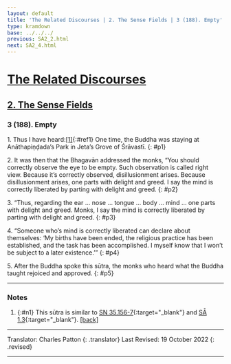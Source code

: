 ```yaml
---
layout: default
title: 'The Related Discourses | 2. The Sense Fields | 3 (188). Empty'
type: kramdown
base: ../../../
previous: SA2_2.html
next: SA2_4.html
---
```


# [The Related Discourses](../index.html)
## [2. The Sense Fields](index.html)
### 3 (188). Empty

1\. Thus I have heard:[\[1\]](#n1){:#ref1} One time, the Buddha was staying at Anāthapiṇḍada’s Park in Jeta’s Grove of Śrāvastī.
{: #p1}

2\. It was then that the Bhagavān addressed the monks, “You should correctly observe the eye to be empty. Such observation is called right view. Because it’s correctly observed, disillusionment arises. Because disillusionment arises, one parts with delight and greed. I say the mind is correctly liberated by parting with delight and greed.
{: #p2}

3\. “Thus, regarding the ear … nose … tongue … body … mind … one parts with delight and greed. Monks, I say the mind is correctly liberated by parting with delight and greed.
{: #p3}

4\. “Someone who’s mind is correctly liberated can declare about themselves: ‘My births have been ended, the religious practice has been established, and the task has been accomplished. I myself know that I won’t be subject to a later existence.’”
{: #p4}

5\. After the Buddha spoke this sūtra, the monks who heard what the Buddha taught rejoiced and approved.
{: #p5}

---

### Notes

1. {:#n1} This sūtra is similar to [SN 35.156-7](https://suttacentral.net/sn35.156){:target="_blank"} and [SĀ 1.3](../01/SA1_3.html){:target="_blank"}. [\[back\]](#ref1)

---

Translator: Charles Patton
{: .translator}
Last Revised: 19 October 2022
{: .revised}

---